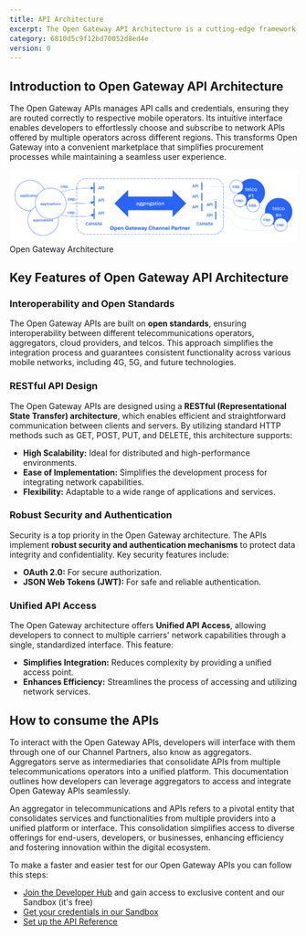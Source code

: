 ```yaml
---
title: API Architecture
excerpt: The Open Gateway API Architecture is a cutting-edge framework designed to enable seamless integration of advanced network capabilities and services into your applications. Developed by the GSMA in collaboration with leading telecommunications operators, aggregators, cloud providers, and other telcos, this architecture focuses on promoting interoperability, enhancing innovation, and improving operational efficiency. By leveraging standardized APIs, the Open Gateway architecture empowers developers to create robust, scalable, and high-performance applications.
category: 6810d5c9f12bd70052d8ed4e
version: 0
---
```


## Introduction to Open Gateway API Architecture

The Open Gateway APIs manages API calls and credentials, ensuring they are routed correctly to respective mobile operators. Its intuitive interface enables developers to effortlessly choose and subscribe to network APIs offered by multiple operators across different regions. This transforms Open Gateway into a convenient marketplace that simplifies procurement processes while maintaining a seamless user experience.

![Open Gateway Architecture](https://github.com/Telefonica/opengateway-developers-website/raw/main/about/images/architecture.png) Open Gateway Architecture

## Key Features of Open Gateway API Architecture

### Interoperability and Open Standards

The Open Gateway APIs are built on **open standards**, ensuring interoperability between different telecommunications operators, aggregators, cloud providers, and telcos. This approach simplifies the integration process and guarantees consistent functionality across various mobile networks, including 4G, 5G, and future technologies.

### RESTful API Design

The Open Gateway APIs are designed using a **RESTful (Representational State Transfer) architecture**, which enables efficient and straightforward communication between clients and servers. By utilizing standard HTTP methods such as GET, POST, PUT, and DELETE, this architecture supports:

- **High Scalability:** Ideal for distributed and high-performance environments.
- **Ease of Implementation:** Simplifies the development process for integrating network capabilities.
- **Flexibility:** Adaptable to a wide range of applications and services.

### Robust Security and Authentication

Security is a top priority in the Open Gateway architecture. The APIs implement **robust security and authentication mechanisms** to protect data integrity and confidentiality. Key security features include:

- **OAuth 2.0:** For secure authorization. 
- **JSON Web Tokens (JWT):** For safe and reliable authentication.

### Unified API Access

The Open Gateway architecture offers **Unified API Access**, allowing developers to connect to multiple carriers' network capabilities through a single, standardized interface. This feature:

- **Simplifies Integration:** Reduces complexity by providing a unified access point.
- **Enhances Efficiency:** Streamlines the process of accessing and utilizing network services.

## How to consume the APIs

To interact with the Open Gateway APIs, developers will interface with them through one of our Channel Partners, also know as aggregators. Aggregators serve as intermediaries that consolidate APIs from multiple telecommunications operators into a unified platform. This documentation outlines how developers can leverage aggregators to access and integrate Open Gateway APIs seamlessly.

An aggregator in telecommunications and APIs refers to a pivotal entity that consolidates services and functionalities from multiple providers into a unified platform or interface. This consolidation simplifies access to diverse offerings for end-users, developers, or businesses, enhancing efficiency and fostering innovation within the digital ecosystem.

To make a faster and easier test for our Open Gateway APIs you can follow this steps:

- [Join the Developer Hub](https://opengateway.telefonica.com/en/developer-hub/join) and gain access to exclusive content and our Sandbox (it's free) 
- [Get your credentials in our Sandbox](/docs/usethesandbox)
- [Set up the API Reference](/docs/apireference)
